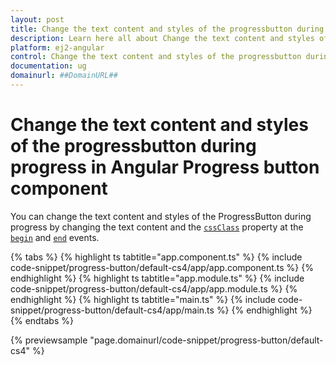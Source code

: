 ```yaml
---
layout: post
title: Change the text content and styles of the progressbutton during progress in Angular Progress button component | Syncfusion
description: Learn here all about Change the text content and styles of the progressbutton during progress in Syncfusion Angular Progress button component of Syncfusion Essential JS 2 and more.
platform: ej2-angular
control: Change the text content and styles of the progressbutton during progress 
documentation: ug
domainurl: ##DomainURL##
---
```


# Change the text content and styles of the progressbutton during progress in Angular Progress button component

You can change the text content and styles of the ProgressButton during progress by changing the text content and the  [`cssClass`](https://ej2.syncfusion.com/angular/documentation/api/progress-button#cssClass) property at the [`begin`](https://ej2.syncfusion.com/angular/documentation/api/progress-button#begin) and [`end`](https://ej2.syncfusion.com/angular/documentation/api/progress-button#end) events.

{% tabs %}
{% highlight ts tabtitle="app.component.ts" %}
{% include code-snippet/progress-button/default-cs4/app/app.component.ts %}
{% endhighlight %}
{% highlight ts tabtitle="app.module.ts" %}
{% include code-snippet/progress-button/default-cs4/app/app.module.ts %}
{% endhighlight %}
{% highlight ts tabtitle="main.ts" %}
{% include code-snippet/progress-button/default-cs4/app/main.ts %}
{% endhighlight %}
{% endtabs %}
  
{% previewsample "page.domainurl/code-snippet/progress-button/default-cs4" %}